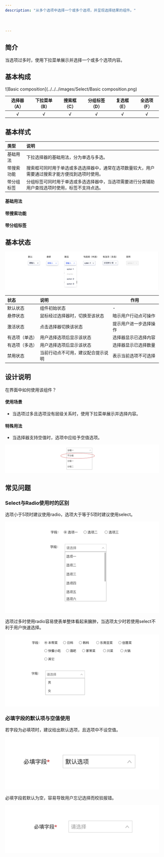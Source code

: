 ```yaml
---
description: "从多个选项中选择一个或多个选项，并呈现选择结果的组件。"



---
```


<!--副标题具体写法见源代码模式-->

## 简介

当选项过多时，使用下拉菜单展示并选择一个或多个选项内容。



## 基本构成

![Basic composition](../../../images/Select/Basic composition.png)

| 选择器（A） | 下拉菜单（B） | 搜索框（C） | 分组标签（D） | 复选框（E） | 全选项（F） |
| :---------: | :-----------: | :---------: | :-----------: | :---------: | :---------: |
|      √      |       √       |      √      |       √       |      √      |      √      |




## 基本样式

| 类型       | 说明                                                         |
| :--------- | :----------------------------------------------------------- |
| 基础用法   | 下拉选择器的基础用法，分为单选与多选。                       |
| 带搜索功能 | 搜索框可同时用于单选或多选选择器中，通常在选项数量较大，用户需要通过搜索才能方便找到选项时使用。 |
| 带分组标签 | 分组标签可同时用于单选或多选选择器中，当选项需要进行分类辅助用户查找选项时使用，标签不支持点选。 |

#### 基础用法



#### 带搜索功能



#### 带分组标签



## 基本状态

![基本状态](../../../images/Select/基本状态.png)



| 状态           | 说明                               | 作用                   |
| :------------- | :--------------------------------- | ---------------------- |
| 默认状态       | 组件初始状态                       | -                      |
| 悬停状态       | 鼠标经过选择器时，切换至该状态     | 暗示用户行动点可操作   |
| 激活状态       | 点击选择器切换该状态               | 提示用户进一步选择操作 |
| 有选项（单选） | 用户选择选项后显示该状态           | 选择器显示已选择内容   |
| 有选项（多选） | 用户选择选项后显示该状态           | 选择器显示已选择数量   |
| 禁用状态       | 当前行动点不可用，建议配合提示说明 | 表示当前选项不可选择   |



## 设计说明

在界面中如何使用该组件？

#### 使用场景    

- 当选项过多且选项没有层级关系时，使用下拉菜单展示并选择内容。

  

#### 特殊用法    

- 当选择器支持空值时，选项中应给予空值选项。

![001](../../../images/Select/001.png)



## 常见问题

### Select与Radio使用时的区别



<div class="u-md-flex-without-bg">
   <div class="u-md-mr24">
      <p><i class="u-md-suggested"></i>选项小于5项时建议使用radio，选项大于等于5项时建议使用select。</p>
      <img src="../../../images/Select/002.png" alt="image alt" title="desc" />
   </div>
   <div>
      <p><i class="u-md-not-suggested"></i>选项过多时使用radio容易使表单整体看起来臃肿，当选项太少时若使用select不利于用户快速选择。</p>
      <img src="../../../images/Select/003.png" alt="image alt" title="desc" />
   </div>
</div>



### 必填字段的默认项与空值使用



<div class="u-md-flex-without-bg">
   <div class="u-md-mr24">
      <p><i class="u-md-suggested"></i>若字段为必填项时，建议给出默认选项，且选项中不设空值。</p>
      <img src="../../../images/Select/005.png" alt="image alt" title="desc" />
   </div>
   <div>
      <p><i class="u-md-not-suggested"></i>必填字段若默认为空，容易导致用户忘记选择而校验报错。</p>
      <img src="../../../images/Select/006.png" alt="image alt" title="desc" />
   </div>
</div>



## 
